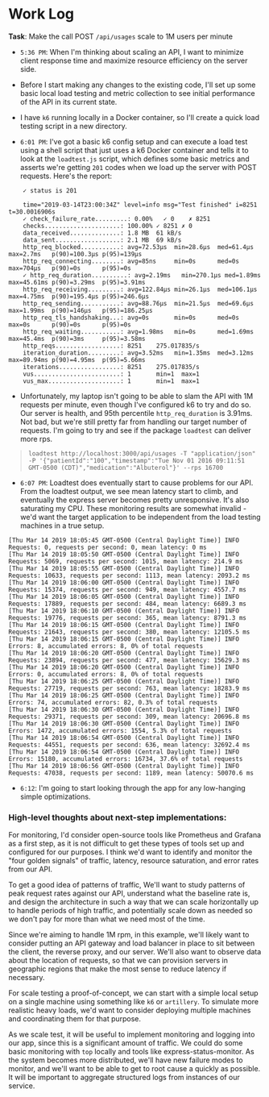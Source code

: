 # Work Log

__Task__: Make the call POST `/api/usages` scale to 1M users per minute

- `5:36 PM`: When I'm thinking about scaling an API, I want to minimize client response time and
maximize resource efficiency on the server side.

- Before I start making any changes to the existing code, I'll set up some basic local load testing
and metric collection to see initial performance of the API in its current state.

- I have `k6` running locally in a Docker container, so I'll create a quick load testing script in a new directory.

- `6:01 PM`: I've got a basic k6 config setup and can execute a load test using a shell script that just uses a k6 Docker container
and tells it to look at the `loadtest.js` script, which defines some basic metrics and asserts we're getting `201` codes when we load up the server with POST requests.
Here's the report:

```
    ✓ status is 201

    time="2019-03-14T23:00:34Z" level=info msg="Test finished" i=8251 t=30.0016906s
    ✓ check_failure_rate.........: 0.00%   ✓ 0    ✗ 8251
    checks.....................: 100.00% ✓ 8251 ✗ 0
    data_received..............: 1.8 MB  61 kB/s
    data_sent..................: 2.1 MB  69 kB/s
    http_req_blocked...........: avg=72.53µs  min=28.6µs  med=61.4µs  max=2.7ms   p(90)=100.3µs p(95)=139µs
    http_req_connecting........: avg=85ns     min=0s      med=0s      max=704µs   p(90)=0s      p(95)=0s
    ✓ http_req_duration..........: avg=2.19ms   min=270.1µs med=1.89ms  max=45.61ms p(90)=3.29ms  p(95)=3.91ms
    http_req_receiving.........: avg=122.84µs min=26.1µs  med=106.1µs max=4.75ms  p(90)=195.4µs p(95)=246.6µs
    http_req_sending...........: avg=88.76µs  min=21.5µs  med=69.6µs  max=1.99ms  p(90)=146µs   p(95)=186.25µs
    http_req_tls_handshaking...: avg=0s       min=0s      med=0s      max=0s      p(90)=0s      p(95)=0s
    http_req_waiting...........: avg=1.98ms   min=0s      med=1.69ms  max=45.4ms  p(90)=3ms     p(95)=3.58ms
    http_reqs..................: 8251    275.017835/s
    iteration_duration.........: avg=3.52ms   min=1.35ms  med=3.12ms  max=89.94ms p(90)=4.95ms  p(95)=5.66ms
    iterations.................: 8251    275.017835/s
    vus........................: 1       min=1  max=1
    vus_max....................: 1       min=1  max=1
```

- Unfortunately, my laptop isn't going to be able to slam the API with 1M requests per minute, even though I've configured k6 to try and do so.
Our server is health, and 95th percentile `http_req_duration` is 3.91ms. Not bad, but we're still pretty far from handling our target number of requests.
I'm going to try and see if the package `loadtest` can deliver more rps.

> `loadtest http://localhost:3000/api/usages -T "application/json" -P '{"patientId":"100","timestamp":"Tue Nov 01 2016 09:11:51 GMT-0500 (CDT)","medication":"Albuterol"}' --rps 16700`

- `6:07 PM`: Loadtest does eventually start to cause problems for our API.  From the loadtest output, we see mean latency start to climb, and eventually the express server becomes pretty unresponsive.
It's also saturating my CPU. These monitoring results are somewhat invalid - we'd want the target application to be independent from the load testing machines in a true setup.

```
[Thu Mar 14 2019 18:05:45 GMT-0500 (Central Daylight Time)] INFO Requests: 0, requests per second: 0, mean latency: 0 ms
[Thu Mar 14 2019 18:05:50 GMT-0500 (Central Daylight Time)] INFO Requests: 5069, requests per second: 1015, mean latency: 214.9 ms
[Thu Mar 14 2019 18:05:55 GMT-0500 (Central Daylight Time)] INFO Requests: 10633, requests per second: 1113, mean latency: 2093.2 ms
[Thu Mar 14 2019 18:06:00 GMT-0500 (Central Daylight Time)] INFO Requests: 15374, requests per second: 949, mean latency: 4557.7 ms
[Thu Mar 14 2019 18:06:05 GMT-0500 (Central Daylight Time)] INFO Requests: 17889, requests per second: 484, mean latency: 6689.3 ms
[Thu Mar 14 2019 18:06:10 GMT-0500 (Central Daylight Time)] INFO Requests: 19776, requests per second: 365, mean latency: 8791.3 ms
[Thu Mar 14 2019 18:06:15 GMT-0500 (Central Daylight Time)] INFO Requests: 21643, requests per second: 380, mean latency: 12105.5 ms
[Thu Mar 14 2019 18:06:15 GMT-0500 (Central Daylight Time)] INFO Errors: 8, accumulated errors: 8, 0% of total requests
[Thu Mar 14 2019 18:06:20 GMT-0500 (Central Daylight Time)] INFO Requests: 23894, requests per second: 477, mean latency: 15629.3 ms
[Thu Mar 14 2019 18:06:20 GMT-0500 (Central Daylight Time)] INFO Errors: 0, accumulated errors: 8, 0% of total requests
[Thu Mar 14 2019 18:06:25 GMT-0500 (Central Daylight Time)] INFO Requests: 27719, requests per second: 763, mean latency: 18283.9 ms
[Thu Mar 14 2019 18:06:25 GMT-0500 (Central Daylight Time)] INFO Errors: 74, accumulated errors: 82, 0.3% of total requests
[Thu Mar 14 2019 18:06:30 GMT-0500 (Central Daylight Time)] INFO Requests: 29371, requests per second: 309, mean latency: 20696.8 ms
[Thu Mar 14 2019 18:06:30 GMT-0500 (Central Daylight Time)] INFO Errors: 1472, accumulated errors: 1554, 5.3% of total requests
[Thu Mar 14 2019 18:06:54 GMT-0500 (Central Daylight Time)] INFO Requests: 44551, requests per second: 636, mean latency: 32692.4 ms
[Thu Mar 14 2019 18:06:54 GMT-0500 (Central Daylight Time)] INFO Errors: 15180, accumulated errors: 16734, 37.6% of total requests
[Thu Mar 14 2019 18:06:56 GMT-0500 (Central Daylight Time)] INFO Requests: 47038, requests per second: 1189, mean latency: 50070.6 ms
```

- `6:12`: I'm going to start looking through the app for any low-hanging simple optimizations.


### High-level thoughts about next-step implementations:

For monitoring, I'd consider open-source tools like Prometheus and Grafana as a first step,
as it is not difficult to get these types of tools set up and configured for our purposes. I think we'd want to identify and monitor the
"four golden signals" of traffic, latency, resource saturation, and error rates from our API.

To get a good idea of patterns of traffic, We'll want to study patterns of peak request rates against our API, understand what the baseline rate is, and design the architecture in such a
way that we can scale horizontally up to handle periods of high traffic, and potentially scale down as needed so we don't pay for more than what we need most of the time.

Since we're aiming to handle 1M rpm, in this example, we'll likely want to consider putting an API gateway and load balancer in place to sit between the client,
the reverse proxy, and our server.  We'll also want to observe data about the location of requests, so that we can provision servers in geographic regions that make
the most sense to reduce latency if necessary.

For scale testing a proof-of-concept, we can start with a simple local setup on a single machine using something like `k6` or `artillery`.
To simulate more realistic heavy loads, we'd want to consider deploying multiple machines and coordinating them for that purpose.

As we scale test, it will be useful to implement monitoring and logging into our app, since this is a significant amount of traffic.
We could do some basic monitoring with `top` locally and tools like express-status-monitor.  As the system becomes more distributed,
we'll have new failure modes to monitor, and we'll want to be able to get to root cause a quickly as possible. It will be important
to aggregate structured logs from instances of our service.
